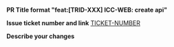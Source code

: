 **PR Title format "feat:[TRID-XXX] ICC-WEB: create api"**

**Issue ticket number and link**
[TICKET-NUMBER](https://github.com/)

**Describe your changes**